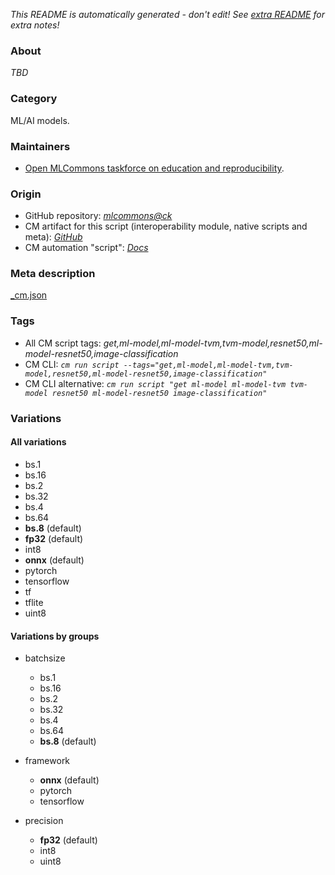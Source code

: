 *This README is automatically generated - don't edit! See [extra README](README-extra.md) for extra notes!*

### About

*TBD*

### Category

ML/AI models.

### Maintainers

* [Open MLCommons taskforce on education and reproducibility](https://github.com/mlcommons/ck/blob/master/docs/mlperf-education-workgroup.md).

### Origin

* GitHub repository: *[mlcommons@ck](https://github.com/mlcommons/ck/tree/master/cm-mlops)*
* CM artifact for this script (interoperability module, native scripts and meta): *[GitHub](https://github.com/mlcommons/ck/tree/master/cm-mlops/script/get-ml-model-resnet50-tvm)*
* CM automation "script": *[Docs](https://github.com/octoml/ck/blob/master/docs/list_of_automations.md#script)*


### Meta description
[_cm.json](_cm.json)


### Tags
* All CM script tags: *get,ml-model,ml-model-tvm,tvm-model,resnet50,ml-model-resnet50,image-classification*
* CM CLI: *`cm run script --tags="get,ml-model,ml-model-tvm,tvm-model,resnet50,ml-model-resnet50,image-classification"`*
* CM CLI alternative: *`cm run script "get ml-model ml-model-tvm tvm-model resnet50 ml-model-resnet50 image-classification"`*


### Variations
#### All variations
* bs.1
* bs.16
* bs.2
* bs.32
* bs.4
* bs.64
* **bs.8** (default)
* **fp32** (default)
* int8
* **onnx** (default)
* pytorch
* tensorflow
* tf
* tflite
* uint8

#### Variations by groups

  * batchsize
    * bs.1
    * bs.16
    * bs.2
    * bs.32
    * bs.4
    * bs.64
    * **bs.8** (default)

  * framework
    * **onnx** (default)
    * pytorch
    * tensorflow

  * precision
    * **fp32** (default)
    * int8
    * uint8